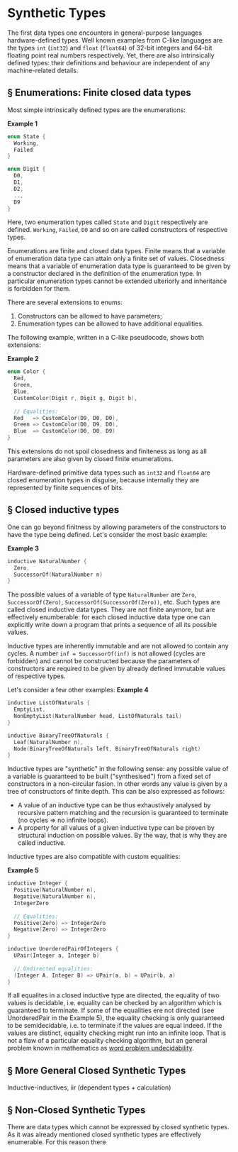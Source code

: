 Synthetic Types
===============

The first data types one encounters in general-purpose languages hardware-defined types. Well known examples from C-like languages are the types `int` (`int32`) and `float` (`float64`) of 32-bit integers and 64-bit floating point real numbers respectively. Yet, there are also intrinsically defined types: their definitions and behaviour are independent of any machine-related details.

§ Enumerations: Finite closed data types
----------------------------------------

Most simple intrinsically defined types are the enumerations:

**Example 1**
```c
enum State {
  Working,
  Failed
}

enum Digit {
  D0,
  D1,
  D2,
  ..,
  D9
}
```

Here, two enumeration types called `State` and `Digit` respectively are defined. `Working`, `Failed`, `D0` and so on are called constructors of respective types.

Enumerations are finite and closed data types. Finite means that a variable of enumeration data type can attain only a finite set of values. Closedness means that a variable of enumeration data type is guaranteed to be given by a constructor declared in the definition of the enumeration type. In particular enumeration types cannot be extended ulteriorly and inheritance is forbidden for them.

There are several extensions to enums:
1) Constructors can be allowed to have parameters;
2) Enumeration types can be allowed to have additional equalities.

The following example, written in a C-like pseudocode, shows both extensions:

**Example 2**
```c
enum Color {
  Red,
  Green,
  Blue,
  CustomColor(Digit r, Digit g, Digit b),
  
  // Equalities:
  Red   => CustomColor(D9, D0, D0),
  Green => CustomColor(D0, D9, D0),
  Blue  => CustomColor(D0, D0, D9)
}
```

This extensions do not spoil closedness and finiteness as long as all parameters are also given by closed finite enumerations.

Hardware-defined primitive data types such as `int32` and `float64` are closed enumeration types in disguise, because internally they are represented by finite sequences of bits.

§ Closed inductive types
------------------------

One can go beyond finitness by allowing parameters of the constructors to have the type being defined. Let's consider the most basic example:

**Example 3**
```c
inductive NaturalNumber {
  Zero,
  SuccessorOf(NaturalNumber n)
}
```

The possible values of a variable of type `NaturalNumber` are `Zero`, `SuccessorOf(Zero)`, `SuccessorOf(SuccessorOf(Zero))`, etc. Such types are called closed inductive data types. They are not finite anymore, but are effectively enumberable: for each closed inductive data type one can explicitly write down a program that prints a sequence of all its possible values.

Inductive types are inherently immutable and are not allowed to contain any cycles. A number `inf = SuccessorOf(inf)` is not allowed (cycles are forbidden) and cannot be constructed because the parameters of constructors are required to be given by already defined immutable values of respective types.

Let's consider a few other examples:
**Example 4**
```c
inductive ListOfNaturals {
  EmptyList,
  NonEmptyList(NaturalNumber head, ListOfNaturals tail)
}

inductive BinaryTreeOfNaturals {
  Leaf(NaturalNumber n),
  Node(BinaryTreeOfNaturals left, BinaryTreeOfNaturals right)
}
```

Inductive types are "synthetic" in the following sense: any possible value of a variable is guaranteed to be built ("synthesised") from a fixed set of constructors 
in a non-circular fasion. In other words any value is given by a tree of constructors of finite depth. This can be also expressed as follows:
* A value of an inductive type can be thus exhaustively analysed by recursive pattern matching and the recursion is guaranteed to terminate (no cycles => no infinite loops).
* A property for all values of a given inductive type can be proven by structural induction on possible values. By the way, that is why they are called inductive.

Inductive types are also compatible with custom equalities:

**Example 5**
```c
inductive Integer {
  Positive(NaturalNumber n),
  Negative(NaturalNumber n),
  IntegerZero
  
  // Equalities:
  Positive(Zero) => IntegerZero
  Negative(Zero) => IntegerZero
}

inductive UnorderedPairOfIntegers {
  UPair(Integer a, Integer b)
  
  // Undirected equalities:
  (Integer A, Integer B) => UPair(a, b) = UPair(b, a)
}
```

If all equalites in a closed inductive type are directed, the equality of two values is decidable, i.e. equality can be checked by an algorithm which is guaranteed to terminate. If some of the equalities ere not directed (see UnorderedPair in the Example 5), the equality checking is only guaranteed to be semidecidable, i.e. to terminate if the values are equal indeed. If the values are distinct, equality checking might run into an infinite loop. That is not a flaw of a particular equality checking algorithm, but an general problem known in mathematics as [word problem undecidability](https://en.wikipedia.org/wiki/Word_problem_(mathematics)).

§ More General Closed Synthetic Types
-------------------------------------

Inductive-inductives, iir (dependent types + calculation)

§ Non-Closed Synthetic Types
----------------------------

There are data types which cannot be expressed by closed synthetic types. 
As it was already mentioned closed synthetic types are effectively enumerable. For this reason there 
